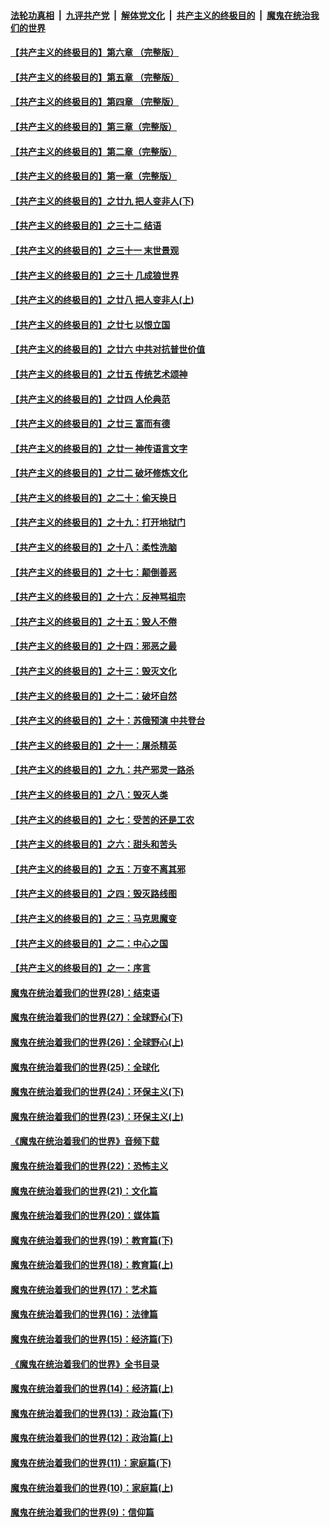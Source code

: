 ####  [法轮功真相](../../../../basic/blob/master/README.md?t=07072302) &nbsp;|&nbsp; [九评共产党](../../../../9ping.md/blob/master/README.md?t=07072302) &nbsp;|&nbsp; [解体党文化](../../../../jtdwh.md/blob/master/README.md?t=07072302)  &nbsp;|&nbsp; [共产主义的终极目的](../../../../gczydzjmd.md/blob/master/README.md?t=07072302) &nbsp;|&nbsp; [魔鬼在统治我们的世界](../../../../mgztzwmdsj.md/blob/master/README.md?t=07072302) 

#### [【共产主义的终极目的】第六章 （完整版）](../pages/nsc422/n11428913.md?t=07072302) 

#### [【共产主义的终极目的】第五章 （完整版）](../pages/nsc422/n11428912.md?t=07072302) 

#### [【共产主义的终极目的】第四章 （完整版）](../pages/nsc422/n11428907.md?t=07072302) 

#### [【共产主义的终极目的】第三章（完整版）](../pages/nsc422/n11428848.md?t=07072302) 

#### [【共产主义的终极目的】第二章（完整版）](../pages/nsc422/n11428831.md?t=07072302) 

#### [【共产主义的终极目的】第一章（完整版）](../pages/nsc422/n11417651.md?t=07072302) 

#### [【共产主义的终极目的】之廿九 把人变非人(下)](../pages/nsc422/n11344140.md?t=07072302) 

#### [【共产主义的终极目的】之三十二 结语](../pages/nsc422/n11360535.md?t=07072302) 

#### [【共产主义的终极目的】之三十一 末世景观](../pages/nsc422/n11351129.md?t=07072302) 

#### [【共产主义的终极目的】之三十 几成狼世界](../pages/nsc422/n11348280.md?t=07072302) 

#### [【共产主义的终极目的】之廿八 把人变非人(上)](../pages/nsc422/n11340492.md?t=07072302) 

#### [【共产主义的终极目的】之廿七 以恨立国](../pages/nsc422/n11336944.md?t=07072302) 

#### [【共产主义的终极目的】之廿六 中共对抗普世价值](../pages/nsc422/n11324785.md?t=07072302) 

#### [【共产主义的终极目的】之廿五 传统艺术颂神](../pages/nsc422/n11296396.md?t=07072302) 

#### [【共产主义的终极目的】之廿四 人伦典范](../pages/nsc422/n11296397.md?t=07072302) 

#### [【共产主义的终极目的】之廿三 富而有德](../pages/nsc422/n11283598.md?t=07072302) 

#### [【共产主义的终极目的】之廿一 神传语言文字](../pages/nsc422/n11263265.md?t=07072302) 

#### [【共产主义的终极目的】之廿二 破坏修炼文化](../pages/nsc422/n11245728.md?t=07072302) 

#### [【共产主义的终极目的】之二十：偷天换日](../pages/nsc422/n11238846.md?t=07072302) 

#### [【共产主义的终极目的】之十九：打开地狱门](../pages/nsc422/n11206376.md?t=07072302) 

#### [【共产主义的终极目的】之十八：柔性洗脑](../pages/nsc422/n11199994.md?t=07072302) 

#### [【共产主义的终极目的】之十七：颠倒善恶](../pages/nsc422/n11179782.md?t=07072302) 

#### [【共产主义的终极目的】之十六：反神骂祖宗](../pages/nsc422/n11166798.md?t=07072302) 

#### [【共产主义的终极目的】之十五：毁人不倦](../pages/nsc422/n11166792.md?t=07072302) 

#### [【共产主义的终极目的】之十四：邪恶之最](../pages/nsc422/n11150249.md?t=07072302) 

#### [【共产主义的终极目的】之十三：毁灭文化](../pages/nsc422/n11135227.md?t=07072302) 

#### [【共产主义的终极目的】之十二：破坏自然](../pages/nsc422/n11135214.md?t=07072302) 

#### [【共产主义的终极目的】之十：苏俄预演 中共登台](../pages/nsc422/n11118424.md?t=07072302) 

#### [【共产主义的终极目的】之十一：屠杀精英](../pages/nsc422/n11118442.md?t=07072302) 

#### [【共产主义的终极目的】之九：共产邪灵一路杀](../pages/nsc422/n11114139.md?t=07072302) 

#### [【共产主义的终极目的】之八：毁灭人类](../pages/nsc422/n11108503.md?t=07072302) 

#### [【共产主义的终极目的】之七：受苦的还是工农](../pages/nsc422/n11101809.md?t=07072302) 

#### [【共产主义的终极目的】之六：甜头和苦头](../pages/nsc422/n11096971.md?t=07072302) 

#### [【共产主义的终极目的】之五：万变不离其邪](../pages/nsc422/n11091285.md?t=07072302) 

#### [【共产主义的终极目的】之四：毁灭路线图](../pages/nsc422/n11086284.md?t=07072302) 

#### [【共产主义的终极目的】之三：马克思魔变](../pages/nsc422/n11061941.md?t=07072302) 

#### [【共产主义的终极目的】之二：中心之国](../pages/nsc422/n11047728.md?t=07072302) 

#### [【共产主义的终极目的】之一：序言](../pages/nsc422/n11086077.md?t=07072302) 

#### [魔鬼在统治着我们的世界(28)：结束语](../pages/nsc422/n10936246.md?t=07072302) 

#### [魔鬼在统治着我们的世界(27)：全球野心(下)](../pages/nsc422/n10928319.md?t=07072302) 

#### [魔鬼在统治着我们的世界(26)：全球野心(上)](../pages/nsc422/n10900318.md?t=07072302) 

#### [魔鬼在统治着我们的世界(25)：全球化](../pages/nsc422/n10788205.md?t=07072302) 

#### [魔鬼在统治着我们的世界(24)：环保主义(下)](../pages/nsc422/n10695307.md?t=07072302) 

#### [魔鬼在统治着我们的世界(23)：环保主义(上)](../pages/nsc422/n10688613.md?t=07072302) 

#### [《魔鬼在统治着我们的世界》音频下载](../pages/nsc422/n10635553.md?t=07072302) 

#### [魔鬼在统治着我们的世界(22)：恐怖主义](../pages/nsc422/n10614727.md?t=07072302) 

#### [魔鬼在统治着我们的世界(21)：文化篇](../pages/nsc422/n10597706.md?t=07072302) 

#### [魔鬼在统治着我们的世界(20)：媒体篇](../pages/nsc422/n10586579.md?t=07072302) 

#### [魔鬼在统治着我们的世界(19)：教育篇(下)](../pages/nsc422/n10564808.md?t=07072302) 

#### [魔鬼在统治着我们的世界(18)：教育篇(上)](../pages/nsc422/n10526970.md?t=07072302) 

#### [魔鬼在统治着我们的世界(17)：艺术篇](../pages/nsc422/n10499093.md?t=07072302) 

#### [魔鬼在统治着我们的世界(16)：法律篇](../pages/nsc422/n10485969.md?t=07072302) 

#### [魔鬼在统治着我们的世界(15)：经济篇(下)](../pages/nsc422/n10469975.md?t=07072302) 

#### [《魔鬼在统治着我们的世界》全书目录](../pages/nsc422/n10464261.md?t=07072302) 

#### [魔鬼在统治着我们的世界(14)：经济篇(上)](../pages/nsc422/n10457370.md?t=07072302) 

#### [魔鬼在统治着我们的世界(13)：政治篇(下)](../pages/nsc422/n10448270.md?t=07072302) 

#### [魔鬼在统治着我们的世界(12)：政治篇(上)](../pages/nsc422/n10444576.md?t=07072302) 

#### [魔鬼在统治着我们的世界(11)：家庭篇(下)](../pages/nsc422/n10440961.md?t=07072302) 

#### [魔鬼在统治着我们的世界(10)：家庭篇(上)](../pages/nsc422/n10435448.md?t=07072302) 

#### [魔鬼在统治着我们的世界(9)：信仰篇](../pages/nsc422/n10432159.md?t=07072302) 

